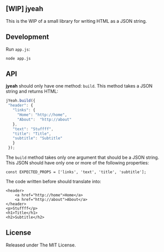 ## [WIP] jyeah

This is the WIP of a small library for writing HTML as a JSON string.

## Development
Run `app.js`:

    node app.js

## API
**jyeah** should only have one method: `build`. This method takes a JSON string and returns HTML:

```javascript
jYeah.build({
 "header": {
   "links": {
     "Home": "http://home",
     "About":  "http://about"
   },
   "text": "Stuffff",
   "title": "Title",
   "subtitle": "Subtitle"
   }
 });
```

The `build` method takes only one argument that should be a JSON string. This JSON should have only one or more of the following properties:

    const EXPECTED_PROPS = ['links', 'text', 'title', 'subtitle'];

The code written before should translate into:

    <header>
	    <a href="http://home">Home</a>
	    <a href="http://about">About</a>
	</header>
	<p>Stuffff</p>
	<h1>Title</h1>
	<h2>Subtitle</h2>

## License

Released under The MIT License.